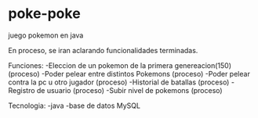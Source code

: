 # poke-poke
juego pokemon en java

En proceso, se iran aclarando funcionalidades terminadas.

Funciones:
-Eleccion de un pokemon de la primera genereacion(150) (proceso)
-Poder pelear entre distintos Pokemons                 (proceso)
-Poder pelear contra la pc u otro jugador              (proceso)
-Historial de batallas                                 (proceso)
-Registro de usuario                                   (proceso)
-Subir nivel de pokemons                               (proceso)

Tecnologia: 
-java
-base de datos MySQL
